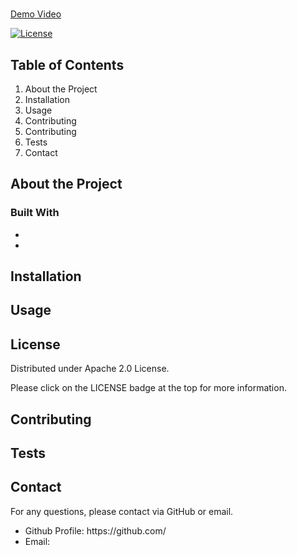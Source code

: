 <h1>
    
</h1>

<a href="https://www.youtube.com" target="__blank" style="text-align:center">Demo Video</a>

[![License](https://img.shields.io/badge/License-Apache%202.0-blue.svg)](https://opensource.org/licenses/Apache-2.0)

<h2>
    Table of Contents
</h2>

<ol>
    <li><a href="#about" style= "text-decoration:none">About the Project</a></li>
    <li><a href="#installation" style= "text-decoration:none">Installation</a></li>
    <li><a href="#usage" style= "text-decoration:none">Usage</a></li>
    <li><a href="#license" style= "text-decoration:none">Contributing</a></li>
    <li><a href="#contributing" style= "text-decoration:none">Contributing</a></li>
    <li><a href="#tests" style= "text-decoration:none">Tests</a></li>
    <li><a href="#contact" style= "text-decoration:none">Contact</a></li>
</ol>
    
<h2 id="about">
    About the Project
</h2>
    
<p>
    
</p>

<h3>Built With</h3>

<ul>
    <li></li>
    <li></li>
</ul>
    
<h2 id="installation">
    Installation
</h2>
    
<p>
    
</p>
    
<h2 id="usage">
    Usage
</h2>
    
<p>
    
</p>

<h2 id="license">
    License
</h2>
    
<p>
    Distributed under Apache 2.0 License.
</p>
<p>
    Please click on the LICENSE badge at the top for more information.
</p>

<h2 id="contributing">
    Contributing
</h2>
    
<p>
    
</p>

<h2 id="tests">
    Tests
</h2>
    
<p>
    
</p>

<h2 id="contact">
    Contact
</h2>

<p>For any questions, please contact via GitHub or email.</p>
    
<ul>
    <li>Github Profile: https://github.com/</li>
    <li>Email: </li>
</ul>